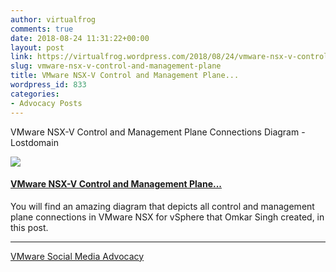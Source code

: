 ```yaml
---
author: virtualfrog
comments: true
date: 2018-08-24 11:31:22+00:00
layout: post
link: https://virtualfrog.wordpress.com/2018/08/24/vmware-nsx-v-control-and-management-plane/
slug: vmware-nsx-v-control-and-management-plane
title: VMware NSX-V Control and Management Plane...
wordpress_id: 833
categories:
- Advocacy Posts
---
```


VMware NSX-V Control and Management Plane Connections Diagram - Lostdomain

[![](https://d3utlhu53nfcwz.cloudfront.net/171901/cdnImage/article/bfe9fd82-7d42-4126-9a2b-418bbffb78ee/?size=Box320)](http://bit.ly/2LqblFk)


#### [VMware NSX-V Control and Management Plane...](http://bit.ly/2LqblFk)


You will find an amazing diagram that depicts all control and management plane connections in VMware NSX for vSphere that Omkar Singh created, in this post.



* * *



[VMware Social Media Advocacy](http://advocacy.vmware.com)
